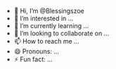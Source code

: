 - 👋 Hi, I’m @Blessingszoe
- 👀 I’m interested in ...
- 🌱 I’m currently learning ...
- 💞️ I’m looking to collaborate on ...
- 📫 How to reach me ...
- 😄 Pronouns: ...
- ⚡ Fun fact: ...

<!---
Blessingszoe/Blessingszoe is a ✨ special ✨ repository because its `README.md` (this file) appears on your GitHub profile.
You can click the Preview link to take a look at your changes.
--->
